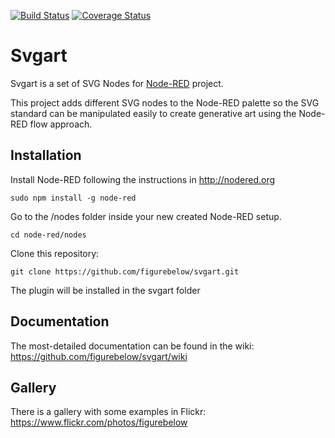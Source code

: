 [![Build Status](https://travis-ci.org/figurebelow/svgart.svg?branch=master)](https://travis-ci.org/figurebelow/svgart)
[![Coverage Status](https://coveralls.io/repos/github/figurebelow/svgart/badge.svg?branch=master)](https://coveralls.io/github/figurebelow/svgart?branch=master)

Svgart
======

Svgart is a set of  SVG Nodes for [Node-RED](http://nodered.org/) project.

This project adds different SVG nodes to the Node-RED palette so the SVG standard can be manipulated easily to create generative art using the Node-RED flow approach. 

Installation
------------
Install Node-RED following the instructions in http://nodered.org
```
sudo npm install -g node-red
```
Go to the /nodes folder inside your new created Node-RED setup.
```
cd node-red/nodes
```
Clone this repository:
```git
git clone https://github.com/figurebelow/svgart.git
```
The plugin will be installed in the svgart folder

Documentation
-------------
The most-detailed documentation can be found in the wiki: https://github.com/figurebelow/svgart/wiki

Gallery
-------
There is a gallery with some examples in Flickr: https://www.flickr.com/photos/figurebelow
